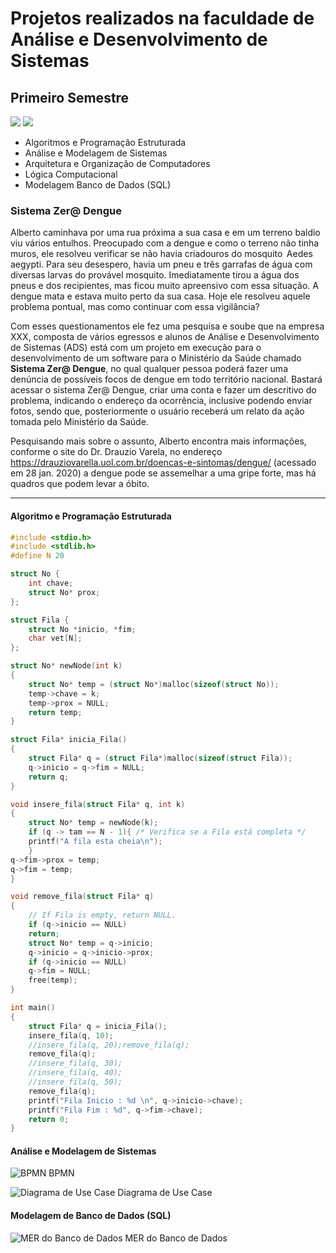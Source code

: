 # Projetos realizados na faculdade de Análise e Desenvolvimento de Sistemas

## Primeiro Semestre
![](https://img.shields.io/github/languages/count/caroldf07/portfolio-ads?color=green&style=for-the-badge)  ![](https://img.shields.io/github/languages/top/caroldf07/portfolio-ads?style=for-the-badge)

-   Algoritmos e Programação Estruturada
-   Análise e Modelagem de Sistemas
-   Arquitetura e Organização de Computadores
-   Lógica Computacional
-   Modelagem Banco de Dados (SQL)

### Sistema Zer@ Dengue

Alberto caminhava por uma rua próxima a sua casa e em um terreno baldio viu vários entulhos. Preocupado com a dengue e como o terreno não tinha muros, ele resolveu verificar se não havia criadouros do mosquito  Aedes aegypti. Para seu desespero, havia um pneu e três garrafas de água com diversas larvas do provável mosquito. Imediatamente tirou a água dos pneus e dos recipientes, mas ficou muito apreensivo com essa situação. A dengue mata e estava muito perto da sua casa. Hoje ele resolveu aquele problema pontual, mas como continuar com essa vigilância?

Com esses questionamentos ele fez uma pesquisa e soube que na empresa XXX, composta de vários egressos e alunos de Análise e Desenvolvimento de Sistemas (ADS) está com um projeto em execução para o desenvolvimento de um software para o Ministério da Saúde chamado **Sistema Zer@ Dengue**, no qual qualquer pessoa poderá fazer uma denúncia de possíveis focos de dengue em todo território nacional. Bastará acessar o sistema Zer@ Dengue, criar uma conta e fazer um descritivo do problema, indicando o endereço da ocorrência, inclusive podendo enviar fotos, sendo que, posteriormente o usuário receberá um relato da ação tomada pelo Ministério da Saúde.

Pesquisando mais sobre o assunto, Alberto encontra mais informações, conforme o site do Dr. Drauzio Varela, no endereço https://drauziovarella.uol.com.br/doencas-e-sintomas/dengue/ (acessado em 28 jan. 2020) a dengue pode se assemelhar a uma gripe forte, mas há quadros que podem levar a óbito.

------------

#### Algoritmo e Programação Estruturada
````c
#include <stdio.h>
#include <stdlib.h>
#define N 20

struct No {
	int chave;
	struct No* prox;
};

struct Fila {
	struct No *inicio, *fim;
	char vet[N];
};

struct No* newNode(int k)
{
	struct No* temp = (struct No*)malloc(sizeof(struct No));
	temp->chave = k;
	temp->prox = NULL;
	return temp;
}

struct Fila* inicia_Fila()
{
	struct Fila* q = (struct Fila*)malloc(sizeof(struct Fila));
	q->inicio = q->fim = NULL;
	return q;
}

void insere_fila(struct Fila* q, int k)
{
	struct No* temp = newNode(k);
	if (q -> tam == N - 1){ /* Verifica se a Fila está completa */
	printf("A fila esta cheia\n");
	}
q->fim->prox = temp;
q->fim = temp;
}

void remove_fila(struct Fila* q)
{
	// If Fila is empty, return NULL.
	if (q->inicio == NULL)
	return;
	struct No* temp = q->inicio;
	q->inicio = q->inicio->prox;
	if (q->inicio == NULL)
	q->fim = NULL;
	free(temp);
}

int main()
{
	struct Fila* q = inicia_Fila();
	insere_fila(q, 10);
	//insere_fila(q, 20);remove_fila(q);
	remove_fila(q);
	//insere_fila(q, 30);
	//insere_fila(q, 40);
	//insere_fila(q, 50);
	remove_fila(q);
	printf("Fila Inicio : %d \n", q->inicio->chave);
	printf("Fila Fim : %d", q->fim->chave);
	return 0;
}
````

#### Análise e Modelagem de Sistemas
![BPMN](https://i.imgur.com/tV2NYOK.png "BPMN")
BPMN

![Diagrama de Use Case](https://i.imgur.com/WtQUOgH.png "Diagrama de Use Case")
Diagrama de Use Case

#### Modelagem de Banco de Dados (SQL)
![MER do Banco de Dados](https://i.imgur.com/J80Mdm0.png "MER do Banco de Dados")
MER do Banco de Dados


